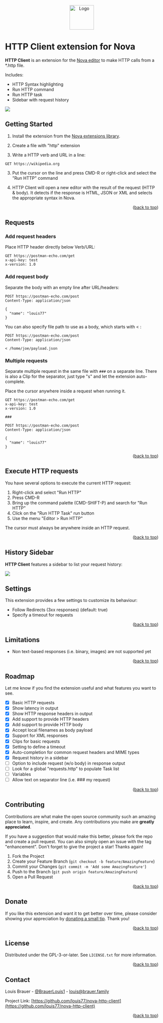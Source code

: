 <a name="readme-top"></a>

<br />
<div align="center">
  <a href="https://github.com/louis77/nova-http-client">
	<img src="https://raw.githubusercontent.com/louis77/nova-http-client/main/extension.png" alt="Logo" width="80" height="80">
  </a>
</div>

# HTTP Client extension for Nova

**HTTP Client** is an extension for the [Nova editor](https://nova.app) to make HTTP calls from a *.http file.

Includes:
- HTTP Syntax highlighting
- Run HTTP command
- Run HTTP task
- Sidebar with request history

![](https://raw.githubusercontent.com/louis77/nova-http-client/main/screenshot1.gif)

## Getting Started

1. Install the extension from the [Nova extensions library](https://extensions.panic.com/extensions/louis77/louis77.http-client/).

1. Create a file with "http" extension

2. Write a HTTP verb and URL in a line:

```
GET https://wikipedia.org
```

3. Put the cursor on the line and press CMD-R or right-click and select the "Run HTTP" command

4. HTTP Client will open a new editor with the result of the request (HTTP & body). It detects if the response is HTML, JSON or XML and selects the appropriate syntax in Nova.

<p align="right">(<a href="#readme-top">back to top</a>)</p>


## Requests

### Add request headers

Place HTTP header directly below Verb/URL:

```
GET https://postman-echo.com/get
x-api-key: test
x-version: 1.0
```

### Add request body

Separate the body with an empty line after URL/headers:

```
POST https://postman-echo.com/post
Content-Type: application/json

{
  "name": "louis77"
}
```

You can also specify file path to use as a body, which starts with < :

```
POST https://postman-echo.com/post
Content-Type: application/json

< /home/joe/payload.json

```


### Multiple requests

Separate multiple request in the same file with `###` on a separate line. There is also a Clip for the separator, just type "s" and let the extension auto-complete.

Place the cursor anywhere inside a request when running it.

```
GET https://postman-echo.com/get
x-api-key: test
x-version: 1.0

###

POST https://postman-echo.com/post
Content-Type: application/json

{
  "name": "louis77"
}
```

<p align="right">(<a href="#readme-top">back to top</a>)</p>


## Execute HTTP requests

You have several options to execute the current HTTP request:

1. Right-click and select "Run HTTP"
2. Press CMD-R
3. Bring up the command palette (CMD-SHIFT-P) and search for "Run HTTP"
4. Click on the "Run HTTP Task" run button
5. Use the menu "Editor > Run HTTP"

The cursor must always be anywhere inside an HTTP request.

<p align="right">(<a href="#readme-top">back to top</a>)</p>


## History Sidebar

**HTTP Client** features a sidebar to list your request history:

![](https://raw.githubusercontent.com/louis77/nova-http-client/main/sidebar.png)


## Settings

This extension provides a few settings to customize its behaviour:

- Follow Redirects (3xx responses) (default: true)
- Specify a timeout for requests


<p align="right">(<a href="#readme-top">back to top</a>)</p>


## Limitations

- Non text-based responses (i.e. binary, images) are not supported yet

<p align="right">(<a href="#readme-top">back to top</a>)</p>


## Roadmap

Let me know if you find the extension useful and what features you want to see.

- [X] Basic HTTP requests 
- [X] Show latency in output
- [X] Show HTTP response headers in output
- [X] Add support to provide HTTP headers
- [X] Add support to provide HTTP body
- [X] Accept local filenames as body payload
- [X] Support for XML responses
- [X] Clips for basic requests
- [X] Setting to define a timeout
- [X] Auto-completion for common request headers and MIME types
- [X] Request history in a sidebar
- [ ] Option to include request (w/o body) in response output
- [ ] Look for a global "requests.http" to populate Task list
- [ ] Variables
- [ ] Allow text on separator line (i.e. ### my request)

<p align="right">(<a href="#readme-top">back to top</a>)</p>


## Contributing

Contributions are what make the open source community such an amazing place to learn, inspire, and create. Any contributions you make are **greatly appreciated**.

If you have a suggestion that would make this better, please fork the repo and create a pull request. You can also simply open an issue with the tag "enhancement".
Don't forget to give the project a star! Thanks again!

1. Fork the Project
2. Create your Feature Branch (`git checkout -b feature/AmazingFeature`)
3. Commit your Changes (`git commit -m 'Add some AmazingFeature'`)
4. Push to the Branch (`git push origin feature/AmazingFeature`)
5. Open a Pull Request

<p align="right">(<a href="#readme-top">back to top</a>)</p>


## Donate

If you like this extension and want it to get better over time, please consider showing your appreciation by [donating a small tip](https://www.paypal.com/donate/?hosted_button_id=T5QY5WE7AV2T6). Thank you!

<p align="right">(<a href="#readme-top">back to top</a>)</p>


## License

Distributed under the GPL-3-or-later. See `LICENSE.txt` for more information.

<p align="right">(<a href="#readme-top">back to top</a>)</p>


## Contact

Louis Brauer - [@BrauerLouis1](https://twitter.com/BrauerLouis1) - louis@brauer.family

Project Link: [https://github.com/louis77/nova-http-client](https://github.com/louis77/nova-http-client)

<p align="right">(<a href="#readme-top">back to top</a>)</p>